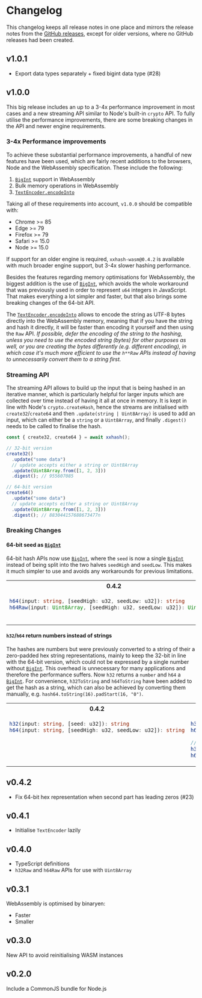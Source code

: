 # Changelog

This changelog keeps all release notes in one place and mirrors the release
notes from the [GitHub releases][github-releases], except for older versions,
where no GitHub releases had been created.

## v1.0.1

- Export data types separately + fixed bigint data type (#28)

## v1.0.0

This big release includes an up to a 3-4x performance improvement in most cases and a new streaming API similar to Node's built-in `crypto` API. To fully utilise the performance improvements, there are some breaking changes in the API and newer engine requirements.

### 3-4x Performance improvements

To achieve these substantial performance improvements, a handful of new features have been used, which are fairly recent additions to the browsers, Node and the WebAssembly specification.
These include the following:

1. [`BigInt`][bigint-mdn] support in WebAssembly
2. Bulk memory operations in WebAssembly
3. [`TextEncoder.encodeInto`][textencoder-encodeinto-mdn]

Taking all of these requirements into account, `v1.0.0` should be compatible with:

- Chrome >= 85
- Edge >= 79
- Firefox >= 79
- Safari >= 15.0
- Node >= 15.0

If support for an older engine is required, `xxhash-wasm@0.4.2` is available with much broader engine support, but 3-4x slower hashing performance.

Besides the features regarding memory optimisations for WebAssembly, the biggest addition is the use of [`BigInt`][bigint-mdn], which avoids the whole workaround that was previously used in order to represent `u64` integers in JavaScript.
That makes everything a lot simpler and faster, but that also brings some breaking changes of the 64-bit API.

The [`TextEncoder.encodeInto`][textencoder-encodeinto-mdn] allows to encode the string as UTF-8 bytes directly into the WebAssembly memory, meaning that if you have the string and hash it directly, it will be faster than encoding it yourself and then using the `Raw` API.
*If possible, defer the encoding of the string to the hashing, unless you need to use the encoded string (bytes) for other purposes as well, or you are creating the bytes differently (e.g. different encoding), in which case it's much more efficient to use the `h**Raw` APIs instead of having to unnecessarily convert them to a string first.*

### Streaming API

The streaming API allows to build up the input that is being hashed in an iterative manner, which is particularly helpful for larger inputs which are collected over time instead of having it all at once in memory.
It is kept in line with Node's `crypto.createHash`, hence the streams are initialised with `create32`/`create64` and then `.update(string | Uint8Array)` is used to add an input, which can either be a `string` or a `Uint8Array`, and finally `.digest()` needs to be called to finalise the hash.

```javascript
const { create32, create64 } = await xxhash();

// 32-bit version
create32()
  .update("some data")
  // update accepts either a string or Uint8Array
  .update(Uint8Array.from([1, 2, 3]))
  .digest(); // 955607085

// 64-bit version
create64()
  .update("some data")
  // update accepts either a string or Uint8Array
  .update(Uint8Array.from([1, 2, 3]))
  .digest(); // 883044157688673477n
```

### Breaking Changes

#### 64-bit seed as [`BigInt`][bigint-mdn]

64-bit hash APIs now use [`BigInt`][bigint-mdn], where the `seed` is now a single [`BigInt`][bigint-mdn] instead of being split into the two halves `seedHigh` and `seedLow`.
This makes it much simpler to use and avoids any workarounds for previous limitations.

<table align="center">
<tbody>
<tr>
<th>0.4.2</th>
<th>1.0.0</th>
</tr>
<tr valign="top">
<td>

```typescript
h64(input: string, [seedHigh: u32, seedLow: u32]): string
h64Raw(input: Uint8Array, [seedHigh: u32, seedLow: u32]): Uint8Array
```
</td>
<td>

```typescript
h64(input: string, [seed: BigInt]): BigInt
h64ToString(input: string, [seed: BigInt]): string
h64Raw(input: Uint8Array, [seed: BigInt]): BigInt
```

</td>
</tr>
</tbody>
</table>

#### `h32`/`h64` return numbers instead of strings

The hashes are numbers but were previously converted to a string of their a zero-padded hex string representations, mainly to keep the 32-bit in line with the 64-bit version, which could not be expressed by a single number without [`BigInt`][bigint-mdn].
This overhead is unnecessary for many applications and therefore the performance suffers. Now `h32` returns a `number` and `h64` a [`BigInt`][bigint-mdn].
For convenience, `h32ToString` and `h64ToString` have been added to get the hash as a string, which can also be achieved by converting them manually, e.g. `hash64.toString(16).padStart(16, "0")`.

<table align="center">
<tbody>
<tr>
<th>0.4.2</th>
<th>1.0.0</th>
</tr>
<tr valign="top">
<td>

```typescript
h32(input: string, [seed: u32]): string
h64(input: string, [seedHigh: u32, seedLow: u32]): string
```
</td>
<td>

```typescript
h32(input: string, [seed: u32]): number
h64(input: string, [seed: BigInt]): BigInt

// New *ToString methods for convenience and to get old behaviour
h32ToString(input: string, [seed: u32]): string
h64ToString(input: string, [seed: BigInt]): string
```

</td>
</tr>
</tbody>
</table>

[bigint-mdn]: https://developer.mozilla.org/en-US/docs/Web/JavaScript/Reference/Global_Objects/BigInt
[textencoder-encodeinto-mdn]: https://developer.mozilla.org/en-US/docs/Web/API/TextEncoder/encodeInto

## v0.4.2

- Fix 64-bit hex representation when second part has leading zeros (#23)

## v0.4.1

 - Initialise `TextEncoder` lazily

## v0.4.0

- TypeScript definitions
- `h32Raw` and `h64Raw` APIs for use with `Uint8Array`

## v0.3.1

WebAssembly is optimised by binaryen:

- Faster
- Smaller

## v0.3.0

New API to avoid reinitialising WASM instances

## v0.2.0

Include a CommonJS bundle for Node.js


[github-releases]: https://github.com/jungomi/xxhash-wasm/releases
